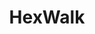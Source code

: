 ---
codehost: https://github.com/gcarmix/HexWalk
logohandle: hexwalk
sort: hexwalk
title: HexWalk
website: https://www.hexwalk.com/
---
